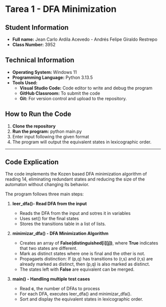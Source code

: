 # Tarea 1 - DFA Minimization

## Student Information

- **Full name:** Jean Carlo Ardila Acevedo - Andrés Felipe Giraldo Restrepo
- **Class Number:** 3952

## Technical Information

- **Operating System:** Windows 11
- **Programming Language:** Python 3.13.5
- **Tools Used:**
    - **Visual Studio Code:** Code editor to write and debug the program
    - **GitHub Classroom:** To submit the code
    - **Git:** For version control and upload to the repository.

## How to Run the Code

1. **Clone the repository**
2. **Run the program:** python main.py
3. Enter input following the given format
4. The program will output the equivalent states in lexicographic order.

---


## Code Explication

The code implements the Kozen based DFA minimization algorithm of reading 14, eliminating redundant states and reducing the size of the automaton without changing its behavior.

The program follows three main steps:

1. **leer_dfa()- Read DFA from the input**
    - Reads the DFA from the input and sotres it in variables
    - Uses set() for the final states
    - Stores the transitions table in a list of lists.

2. **minimizar_dfa() - DFA Minimization Algorithm**
    - Creates an array of **False(distinguished[i][j])**, where **True** indicates that two states are different.
    - Mark as distinct states where one is final and the other is not.
    - Propagaets distinction: If (p,q) has transitions to (r,s) and (r,s) are already marked as distinct, then (p,q) is also marked as distinct.
    - The states left with **False** are equivalent can be merged.

3. **main() - Handling multiple test cases**
    - Read **c**, the number of DFAs to process
    - For each DFA, executes leer_dfa() and minimizar_dfa().
    - Sort and display the equivalent states in lexicographic order.
